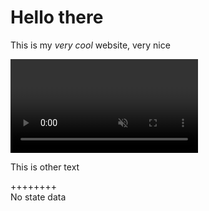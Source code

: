 <style>
#mdinclude<style.css>
</style>

<!-- Include JMuxer and jsQR -->
<script type="text/javascript" src="libs/jmuxer.js"></script>
<script type="text/javascript" src="libs/jsQR.js"></script>

<div>

# Hello there

This is my _very cool_ website, very nice

<div id=canvases>
<div><video id="camera" autoplay muted></video></div>
<div><canvas id="map"></canvas></div>
</div>

This is other text

</div>

<div class="hovering" id="stateinfo-window">
<div class="move-hover">++++++++</div>
<span id="stateinfo-data">No state data</span>
</div>

<!-- Include local JavaScrip files -->
<script type="text/javascript" src="script.js"></script>
